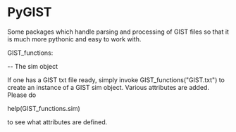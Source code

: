 # PyGIST
Some packages which handle parsing and processing of GIST files so that it is much more pythonic and easy to work with.



GIST_functions:

-- The sim object

If one has a GIST txt file ready, simply invoke GIST_functions("GIST.txt") to create an instance of a GIST sim object. 
Various attributes are added. Please do 

  help(GIST_functions.sim)
  
to see what attributes are defined.
